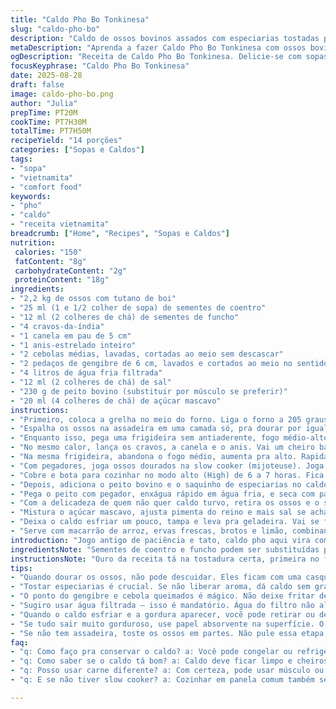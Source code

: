```yaml
---
title: "Caldo Pho Bo Tonkinesa"
slug: "caldo-pho-bo"
description: "Caldo de ossos bovinos assados com especiarias tostadas para sopa vietnamita. Uso de especiarias aromáticas, ossos dourados e cozimento lento. Adaptado para slow cooker, sabores complexos. Inclui métodos para controlar gordura e intensificar aroma. Versão com pequenas alterações em quantidades e temperos, mantendo tradição e sabor rico. Sugestões de substituição para ingredientes difíceis. Destaque no controle de ponto visual e sensor. Receita sem lactose, ovos, glúten e laticínios. Cuidado para aproveitar o máximo dos ossos e evitar caldo opaco ou amargo. Técnica de tostar os vegetais essencial para aroma final."
metaDescription: "Aprenda a fazer Caldo Pho Bo Tonkinesa com ossos bovinos e especiarias, uma receita tradicional vietnamita com tapioca e sabor intenso"
ogDescription: "Receita de Caldo Pho Bo Tonkinesa. Delicie-se com sopas com ossos assados e especiarias. Sabor intenso e aromas marcantes, ideal para aquecer"
focusKeyphrase: "Caldo Pho Bo Tonkinesa"
date: 2025-08-28
draft: false
image: caldo-pho-bo.png
author: "Julia"
prepTime: PT20M
cookTime: PT7H30M
totalTime: PT7H50M
recipeYield: "14 porções"
categories: ["Sopas e Caldos"]
tags:
- "sopa"
- "vietnamita"
- "comfort food"
keywords:
- "pho"
- "caldo"
- "receita vietnamita"
breadcrumb: ["Home", "Recipes", "Sopas e Caldos"]
nutrition: 
 calories: "150"
 fatContent: "8g"
 carbohydrateContent: "2g"
 proteinContent: "18g"
ingredients:
- "2,2 kg de ossos com tutano de boi"
- "25 ml (1 e 1/2 colher de sopa) de sementes de coentro"
- "12 ml (2 colheres de chá) de sementes de funcho"
- "4 cravos-da-índia"
- "1 canela em pau de 5 cm"
- "1 anis-estrelado inteiro"
- "2 cebolas médias, lavadas, cortadas ao meio sem descascar"
- "2 pedaços de gengibre de 6 cm, lavados e cortados ao meio no sentido do comprimento sem descascar"
- "4 litros de água fria filtrada"
- "12 ml (2 colheres de chá) de sal"
- "230 g de peito bovino (substituir por músculo se preferir)"
- "20 ml (4 colheres de chá) de açúcar mascavo"
instructions:
- "Primeiro, coloca a grelha no meio do forno. Liga o forno a 205 graus Celsius (400 Fahrenheit), esperando esquentar bem, importante para dourar os ossos sem cozinhar ainda."
- "Espalha os ossos na assadeira em uma camada só, pra dourar por igual. Entra no forno, vão uns 65 minutos. A olho: ossos ficam com crosta marrom escura, quase caramelizada. Não é pra queimar, senão amargalho no caldo."
- "Enquanto isso, pega uma frigideira sem antiaderente, fogo médio-alto. Joga as sementes de coentro e funcho. Precisa torrar até ficarem com aroma forte, e as sementes começarem a soltar óleo. Fica atento, mexe rápido, pode queimar fácil. Tira e deixa na lateral."
- "No mesmo calor, lança os cravos, a canela e o anis. Vai um cheiro básico mas poderoso. Seca um pouco, eles vão chiar, soltando perfume. Vira rápido pra não passar do ponto. Junta tudo em um saquinho de chá reutilizável ou faixa de algodão bem fechada, deixa amornar."
- "Na mesma frigideira, abandona o fogo médio, aumenta pra alto. Rapidamente queima a parte cortada das cebolas e gengibre, até pintinhas pretas, sem deixar carbonizar. Isso solta compostos aromáticos que dão base pro caldo, não pule nem substitua aqui. Vira as raízes de lado e dá uma queimadinha na casca também — que parece estranho, mas cria sabor defumado e cor bonita."
- "Com pegadores, joga ossos dourados na slow cooker (mijoteuse). Joga as cebolas, gengibre, a água e o sal. O segredo: ossos completamente cobertos, água começando gelada pra um gradual desenvolvimento do sabor e extração da gelatina."
- "Cobre e bota para cozinhar no modo alto (High) de 6 a 7 horas. Fica de olho conforme a textura dos ossos — se começarem a soltar muito tutano ou colágeno, tá bom."
- "Depois, adiciona o peito bovino e o saquinho de especiarias no caldo. Tapa de novo, e cozinha por mais 50 a 60 minutos. Não passa disso pra não desmanchar a carne que servirá depois."
- "Pega o peito com pegador, enxágua rápido em água fria, e seca com papel-toalha. Fica firme e fácil de fatiar fino. Reserva para montar a sopa."
- "Com a delicadeza de quem não quer caldo turvo, retira os ossos e o saquinho. Passa por uma peneira fina sobre panela, evitando restos sólidos ou gordura em excesso."
- "Mistura o açúcar mascavo, ajusta pimenta do reino e mais sal se achar necessário. Prova quente, o sabor deve ficar limpo, com notas doces e amadeiradas das especiarias."
- "Deixa o caldo esfriar um pouco, tampa e leva pra geladeira. Vai se formar uma camada de gordura na superfície. Dependendo do gosto, tira essa camada com uma colher ou deixa para dar suavidade no prato final."
- "Serve com macarrão de arroz, ervas frescas, brotos e limão, combinando segredos da tonalidade e sabor mais próximo da receita tradicional vietnamita."
introduction: "Jogo antigo de paciência e tato, caldo pho aqui vira com ossos de boi, especiarias torradas e slow cooker transformando. Usar ossos com tutano rende gelatina e corpo, o ferro do cravo e do anis dão leves recordações orientais pro fundo aveludado. Fulgor das cebolas e gengibre queimados evita caldo chato de ossos crus e peixeiros. Todos ingredientes frescos, o uso do açúcar mascavo ajuda na caramelização sem exagero na doçura. Dica: forno quente pra dourar ossos é o início mais fundamental. Hábito que modificou meus caldos do passado. Cozinhar lento e olhar pro toque, não só relógio. Final dá cor, cheiro e língua. Isso só com fogo domado e tempo."
ingredientsNote: "Sementes de coentro e funcho podem ser substituídas por erva-doce de boa qualidade, só que muda o perfume final. Ossos batidos ou quebrados ajudam na liberação da medula e gelatina, mas evite ossos velhos, que podem escurecer o caldo demais. Peito bovino trocada por músculo, camarão seco para outra textura, com cautela. Se não tem assadeira grande, toste em duas vezes e mantenha quente. Cebolas, gengibre 'queimado' são insubstituíveis, dá aquele toque defumado e oxidado. Usar água filtrada é mandatório, para não alterar sabores. Troque açúcar mascavo por mel de cana, gosto muda, mas mantém a doçura sóbria."
instructionsNote: "Ouro da receita tá na tostadura certa, primeira no forno (ossos), depois na frigideira (especiarias e vegetais). Se esquece a tostagem, caldo vira afogado e sem profundidade. Uso pegadores pra não se queimar; não tente mexer ossos na slow cooker com colher comum. Cozinhar no modo alto é pra extrair rápido, lento modo baixo demora demais e pode sair amargo. Controle visual é maior alerta: ossos devem estar escuros e com aroma tostado, não escuros demais. Cuidado com excesso de especiarias, tira a sutileza. Filtro fino ajuda a esclarecer caldo, dá jeito no caldo turvo. Fonte de gordura na superfície pode ser filtrada com papel absorvente, importante pra levesa do caldo no prato. Esta adaptação retira um pouco do cravo para evitar sabor muito marcante, que me cansou na última tentativa."
tips:
- "Quando dourar os ossos, não pode descuidar. Eles ficam com uma casquinha caramelizada. Mas cuidado — se queimar, amarga tudo. Olho na cor e no perfume"
- "Tostar especiarias é crucial. Se não liberar aroma, dá caldo sem graça. Sementes de coentro e funcho são essenciais. Substitua por erva-doce de qualidade mesmo, mas muda o cheiro"
- "O ponto do gengibre e cebola queimados é mágico. Não deixe fritar demais, precisa da cor preta para o sabor defumado. O defumado dá vida ao caldo"
- "Sugiro usar água filtrada — isso é mandatório. Água do filtro não altera sabor. Se usar água da torneira, pode ter gosto esquisito e estragar o caldo. Sempre!"
- "Quando o caldo esfriar e a gordura aparecer, você pode retirar ou deixar. Se tirar, o gosto fica mais leve. Se deixar, tende a ter mais corpo. Você decide"
- "Se tudo sair muito gorduroso, use papel absorvente na superfície. O caldo fica mais leve e gostoso. Presta atenção nessa parte, faz toda diferença"
- "Se não tem assadeira, toste os ossos em partes. Não pule essa etapa, é fundamental. Mantém tudo aquecido, mas não pode deixar esfriar nunca durante o processo"
faq:
- "q: Como faço pra conservar o caldo? a: Você pode congelar ou refrigerar. No freezer, dura meses. Mas consumi logo se refrigerar. Isso evita que perca sabor"
- "q: Como saber se o caldo tá bom? a: Caldo deve ficar limpo e cheiroso. Prove ao longo. Se amargo, pode ser os ossos queimando. Tire do fogo rápido. Olho no ponto"
- "q: Posso usar carne diferente? a: Com certeza, pode usar músculo ou até camarão seco. Mas atenção no tempo de cozimento, evita desmanchar a carne ou dar gosto estranho"
- "q: E se não tiver slow cooker? a: Cozinhar em panela comum também serve. Mas fica perto, controla o fogo. Isso vai demandar atenção. Não dá pra descuidar!"

---
```

